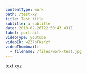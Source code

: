```yaml
---
contentType: work
path: /test-xy
title: Test title
subtitle: a subtitle
date: 2018-02-26T22:50:43.431Z
label: portrait
videoType: youtube
videoID: wZZ7oFKsKzY
videoThumbnail:
  - filename: /files/work-test.jpg
---
```

text xyz
